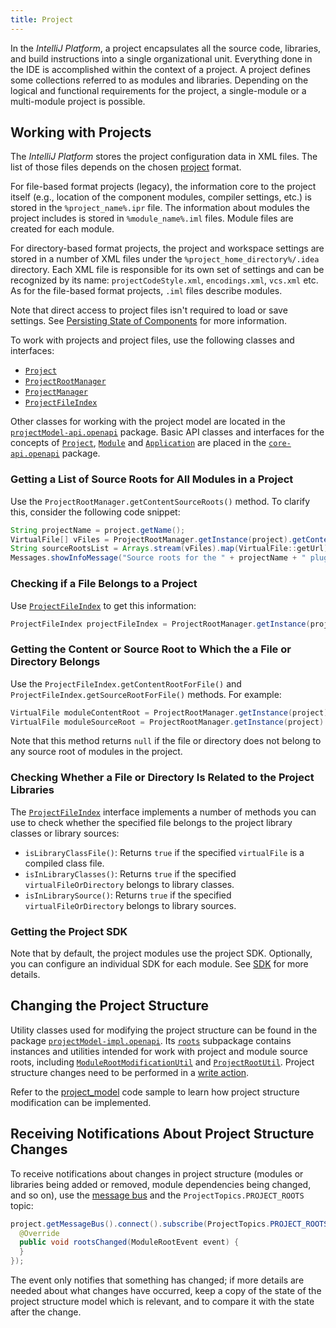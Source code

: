 ```yaml
---
title: Project
---
```

<!-- Copyright 2000-2020 JetBrains s.r.o. and other contributors. Use of this source code is governed by the Apache 2.0 license that can be found in the LICENSE file. -->

In the *IntelliJ Platform*, a project encapsulates all the source code, libraries, and build instructions into a single organizational unit. 
Everything done in the IDE is accomplished within the context of a project. 
A project defines some collections referred to as modules and libraries. 
Depending on the logical and functional requirements for the project, a single-module or a multi-module project is possible.

## Working with Projects

The *IntelliJ Platform* stores the project configuration data in XML files. 
The list of those files depends on the chosen [project](https://www.jetbrains.com/help/idea/about-projects.html) format.

For file-based format projects (legacy), the information core to the project itself (e.g., location of the component modules, compiler settings, etc.) is stored in the `%project_name%.ipr` file. 
The information about modules the project includes is stored in `%module_name%.iml` files. 
Module files are created for each module.

For directory-based format projects, the project and workspace settings are stored in a number of XML files under the `%project_home_directory%/.idea` directory. 
Each XML file is responsible for its own set of settings and can be recognized by its name: `projectCodeStyle.xml`, `encodings.xml`, `vcs.xml` etc. 
As for the file-based format projects, `.iml` files describe modules.

Note that direct access to project files isn't required to load or save settings. 
See [Persisting State of Components](../../basics/persisting_state_of_components.md) for more information.

To work with projects and project files, use the following classes and interfaces:
* [`Project`](upsource:///platform/core-api/src/com/intellij/openapi/project/Project.java)
* [`ProjectRootManager`](upsource:///platform/projectModel-api/src/com/intellij/openapi/roots/ProjectRootManager.java)
* [`ProjectManager`](upsource:///platform/projectModel-api/src/com/intellij/openapi/project/ProjectManager.java)
* [`ProjectFileIndex`](upsource:///platform/projectModel-api/src/com/intellij/openapi/roots/ProjectFileIndex.java)

Other classes for working with the project model are located in the [`projectModel-api.openapi`](upsource:///platform/projectModel-api/src/com/intellij/openapi) package. 
Basic API classes and interfaces for the concepts of [`Project`](upsource:///platform/core-api/src/com/intellij/openapi/project/Project.java), [`Module`](upsource:///platform/core-api/src/com/intellij/openapi/module/Module.java) and [`Application`](upsource:///platform/core-api/src/com/intellij/openapi/application/Application.java)  are placed in the [`core-api.openapi`](upsource:///platform/core-api/src/com/intellij/openapi) package.

### Getting a List of Source Roots for All Modules in a Project
Use the `ProjectRootManager.getContentSourceRoots()` method. To clarify this, consider the following code snippet:

```java
String projectName = project.getName();
VirtualFile[] vFiles = ProjectRootManager.getInstance(project).getContentSourceRoots();
String sourceRootsList = Arrays.stream(vFiles).map(VirtualFile::getUrl).collect(Collectors.joining("\n"));
Messages.showInfoMessage("Source roots for the " + projectName + " plugin:\n" + sourceRootsList, "Project Properties");
```

### Checking if a File Belongs to a Project
Use [`ProjectFileIndex`](upsource:///platform/projectModel-api/src/com/intellij/openapi/roots/ProjectFileIndex.java) to get this information:

```java
ProjectFileIndex projectFileIndex = ProjectRootManager.getInstance(project).getFileIndex();
```

### Getting the Content or Source Root to Which the a File or Directory Belongs
Use the `ProjectFileIndex.getContentRootForFile()` and `ProjectFileIndex.getSourceRootForFile()` methods. 
For example:

```java
VirtualFile moduleContentRoot = ProjectRootManager.getInstance(project).getFileIndex().getContentRootForFile(virtualFileOrDirectory);
VirtualFile moduleSourceRoot = ProjectRootManager.getInstance(project).getFileIndex().getSourceRootForFile(virtualFileOrDirectory);
```

Note that this method returns `null` if the file or directory does not belong to any source root of modules in the project.
 
### Checking Whether a File or Directory Is Related to the Project Libraries
The [`ProjectFileIndex`](upsource:///platform/projectModel-api/src/com/intellij/openapi/roots/ProjectFileIndex.java) interface implements a number of methods you can use to check whether the specified file belongs to the project library classes or library sources:
* `isLibraryClassFile()`: Returns `true` if the specified `virtualFile` is a compiled class file.
* `isInLibraryClasses()`: Returns `true` if the specified `virtualFileOrDirectory` belongs to library classes.
* `isInLibrarySource()`: Returns `true` if the specified `virtualFileOrDirectory` belongs to library sources.

### Getting the Project SDK
Note that by default, the project modules use the project SDK. 
Optionally, you can configure an individual SDK for each module. 
See [SDK](sdk.md) for more details.

## Changing the Project Structure
Utility classes used for modifying the project structure can be found in the package [`projectModel-impl.openapi`](upsource:///platform/projectModel-impl/src/com/intellij/openapi). Its [`roots`](upsource:///platform/projectModel-impl/src/com/intellij/openapi/roots/) subpackage contains instances and utilities intended for work with project and module source roots, including [`ModuleRootModificationUtil`](upsource:///platform/projectModel-api/src/com/intellij/openapi/roots/ModuleRootModificationUtil.java) and [`ProjectRootUtil`](upsource:///platform/projectModel-impl/src/com/intellij/openapi/projectRoots/impl/ProjectRootUtil.java). Project structure
changes need to be performed in a [write action](/basics/architectural_overview/general_threading_rules.md#readwrite-lock).

Refer to the [project_model](https://github.com/JetBrains/intellij-sdk-docs/blob/master/code_samples/project_model/src/main/java/org/intellij/sdk/project/model/ModificationAction.java) code sample to learn how project structure modification can be implemented.

## Receiving Notifications About Project Structure Changes
To receive notifications about changes in project structure (modules or libraries being added or removed, module dependencies being changed, and so on), use the [message bus](/reference_guide/messaging_infrastructure.md) and the `ProjectTopics.PROJECT_ROOTS` topic:

```java
project.getMessageBus().connect().subscribe(ProjectTopics.PROJECT_ROOTS, new ModuleRootListener() {
  @Override
  public void rootsChanged(ModuleRootEvent event) {
  }
});
```

The event only notifies that something has changed; if more details are needed about what changes have occurred, keep a copy of the state of the project structure model which is relevant, and to compare it with the state after the change.
